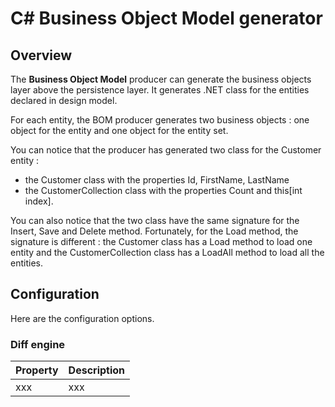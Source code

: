 # C# Business Object Model generator

## Overview 

The **Business Object Model** producer can generate the business objects layer above the persistence layer. It generates .NET class for the entities declared in design model.

For each entity, the BOM producer generates two business objects : one object for the entity and one object for the entity set.

You can notice that the producer has generated two class for the Customer entity :

* the Customer class with the properties Id, FirstName, LastName
* the CustomerCollection class with the properties Count and this[int index].


You can also notice that the two class have the same signature for the Insert, Save and Delete method. Fortunately, for the Load method, the signature is different : the Customer class has a Load method to load one entity and the CustomerCollection class has a LoadAll method to load all the entities.

## Configuration

Here are the configuration options.

### Diff engine

| **Property** | **Description** |
| -- | -- |
| xxx | xxx |